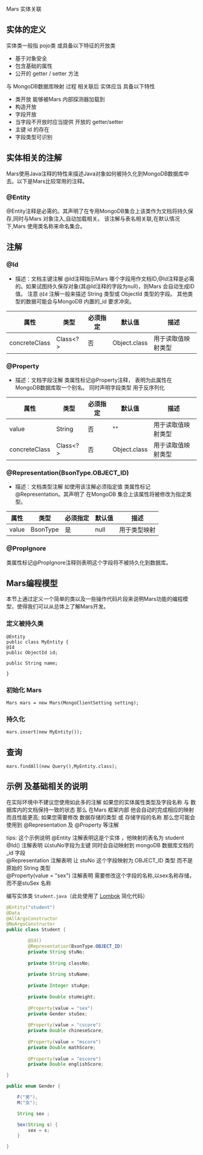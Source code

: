 Mars 实体关联 

##  实体的定义 
实体类一般指 pojo类 或具备以下特征的开放类   
* 基于对象安全   
* 包含基础的属性   
* 公开的 getter / setter 方法   

与 MongoDB数据库映射 过程 相关联后 实体应当 具备以下特性   
* 类开放 能够被Mars  内部探测器加载到   
* 构造开放   
* 字段开放     
* 当字段不开放时应当提供 开放的 getter/setter  
* 主键 id 的存在  
* 字段类型可识别   


##  实体相关的注解 

Mars使用Java注释的特性来描述Java对象如何被持久化到MongoDB数据库中去。以下是Mars比较常用的注释。  

### @Entity

@Entity注释是必需的。其声明了在专用MongoDB集合上该类作为文档将持久保存,同时与Mars 对象注入,自动加载相关。
该注解与表名相关联,在默认情况下,Mars 使用类名称来命名集合。


## 注解
### @Id
 


- 描述：文档主键注解
@Id注释指示Mars 哪个字段用作文档ID,@Id注释是必需的。如果试图持久保存对象(其@Id注释的字段为null)，则Mars 会自动生成ID值。
注意 `@Id` 注解一般来描述 String 类型或 ObjectId 类型的字段。 其他类型的数据可能会与MongoDB 内置的_id  要求冲突。

| 属性  | 类型    | 必须指定 | 默认值              | 描述         |
| ----- | ------- | -------- | ------------------- | ------------ |
| concreteClass | Class<?> | 否       | Object.class | 用于读取值映射类型 |

### @Property

- 描述：文档字段注解
类属性标记@Property注释， 表明为此属性在MongoDB数据库取一个别名。
同时声明字段类型 用于反序列化  

| 属性    | 类型    | 必须指定 | 默认值                               | 描述                   |
| ------- | ------- | -------- | ------------------------------------ | ---------------------- |
| value   | String  | 否       | "" | 用于读取值映射类型 |
| concreteClass | Class<?> | 否       | Object.class | 用于读取值映射类型 |

### @Representation(BsonType.OBJECT_ID)
- 描述：文档类型注解 如使用该注解必须指定值
类属性标记@Representation。其声明了  在MongoDB 集合上该属性将被修改为指定类型。

| 属性    | 类型    | 必须指定 | 默认值                               | 描述                   |
| ------- | ------- | -------- | ------------------------------------ | ---------------------- |
| value   | BsonType  |是      | null  | 用于类型映射 |


 
### @PropIgnore

类属性标记@PropIgnore注释则表明这个字段将不被持久化到数据库。

## Mars编程模型
 
本节上通过定义一个简单的类以及一些操作代码片段来说明Mars功能的编程模型，使得我们可以从总体上了解Mars开发。

### 定义被持久类

```
@Entity
public class MyEntity {
@Id
public ObjectId id;

public String name;

}

```


### 初始化 Mars 
```
Mars mars = new Mars(MongoClientSetting setting);
```



### 持久化 
```
mars.insert(new MyEntity());
```

## 查询
```
mars.findAll(new Query(),MyEntity.class);
```


## 示例 及基础相关的说明 

在实际环境中不建议您使用如此多的注解 
如果您的实体属性类型及字段名称 与 数据库内的文档保持一致的状态
那么 在Mars  框架内部 他会自动的完成相应的映射 而且性能更高;
如果您需要修改 数据存储的类型 或 存储字段的名称 那么您可能会使用到 @Representation 及 @Property 等注解

tips:
这个示例说明
@Entity  注解表明这是个实体 ，他映射的表名为 student  
@Id() 注解表明 以stuNo字段为主键 同时会自动映射到 mongoDB 数据库文档的 _id  字段   
@Representation 注解表明 让 stuNo 这个字段映射为 OBJECT_ID 类型 而不是原始的 String  类型   
@Property(value = "sex")  注解表明 需要修改这个字段的名称,以sex名称存储，而不是stuSex 名称  


编写实体类 `Student.java`（此处使用了 [Lombok](https://www.projectlombok.org/) 简化代码）
```java
@Entity("student")
@Data
@AllArgsConstructor
@NoArgsConstructor
public class Student {

        @Id()
        @Representation(BsonType.OBJECT_ID)
        private String stuNo;
    
        private String classNo;
    
        private String stuName;
    
        private Integer stuAge;
    
        private Double stuHeight;
    
        @Property(value = "sex")
        private Gender stuSex;
    
        @Property(value = "cscore")
        private Double chineseScore;
    
        @Property(value = "mscore")
        private Double mathScore;
    
        @Property(value = "escore")
        private Double englishScore;

}

public enum Gender {

    F("男"),
    M("女");

    String sex ;

    Sex(String s) {
        sex = s;
    }

}
```


